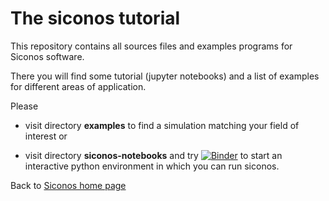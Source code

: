 # The siconos tutorial


This repository contains all sources files and examples programs for Siconos software.


There you will find some tutorial (jupyter notebooks) 
and a list of examples for different areas of application.


Please 

- visit directory **examples** to find a simulation matching your field of interest or

- visit directory **siconos-notebooks** and 
try [![Binder](https://mybinder.org/badge_logo.svg)](https://mybinder.org/v2/git/https%3A%2F%2Fgricad-gitlab.univ-grenoble-alpes.fr%2Fnonsmooth%2Fsiconos-tutorials.git/master?filepath=siconos-notebooks%2Findex.ipynb)
 to start an interactive python environment in which you can run siconos.
 
Back to [Siconos home page](https://nonsmooth.gricad-pages.univ-grenoble-alpes.fr/siconos/index.html)

